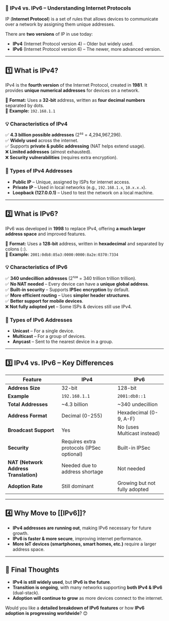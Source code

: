 ### **📌 IPv4 vs. IPv6 – Understanding Internet Protocols**

IP (**Internet Protocol**) is a set of rules that allows devices to communicate over a network by assigning them unique addresses.

There are **two versions** of IP in use today:

- **IPv4** (Internet Protocol version 4) – Older but widely used.
- **IPv6** (Internet Protocol version 6) – The newer, more advanced version.

---

## **1️⃣ What is IPv4?**

IPv4 is the **fourth version** of the Internet Protocol, created in **1981**. It provides **unique numerical addresses** for devices on a network.

🔹 **Format:** Uses a **32-bit** address, written as **four decimal numbers** separated by dots.  
🔹 **Example:** `192.168.1.1`

### **💡 Characteristics of IPv4**

✅ **4.3 billion possible addresses** (2³² = 4,294,967,296).  
✅ **Widely used** across the internet.  
✅ Supports **private & public addressing** (NAT helps extend usage).  
❌ **Limited addresses** (almost exhausted).  
❌ **Security vulnerabilities** (requires extra encryption).

### **📌 Types of IPv4 Addresses**

- **Public IP** – Unique, assigned by ISPs for internet access.
- **Private IP** – Used in local networks (e.g., `192.168.1.x`, `10.x.x.x`).
- **Loopback (127.0.0.1)** – Used to test the network on a local machine.

---

## **2️⃣ What is IPv6?**

IPv6 was developed in **1998** to replace IPv4, offering **a much larger address space** and improved features.

🔹 **Format:** Uses a **128-bit** address, written in **hexadecimal** and separated by colons (`:`).  
🔹 **Example:** `2001:0db8:85a3:0000:0000:8a2e:0370:7334`

### **💡 Characteristics of IPv6**

✅ **340 undecillion addresses** (2¹²⁸ = 340 trillion trillion trillion).  
✅ **No NAT needed** – Every device can have a **unique global address**.  
✅ **Built-in security** – Supports **IPSec encryption** by default.  
✅ **More efficient routing** – Uses **simpler header structures**.  
✅ **Better support for mobile devices**.  
❌ **Not fully adopted yet** – Some ISPs & devices still use IPv4.

### **📌 Types of IPv6 Addresses**

- **Unicast** – For a single device.
- **Multicast** – For a group of devices.
- **Anycast** – Sent to the nearest device in a group.

---

## **3️⃣ IPv4 vs. IPv6 – Key Differences**

|Feature|IPv4|IPv6|
|---|---|---|
|**Address Size**|32-bit|128-bit|
|**Example**|`192.168.1.1`|`2001:db8::1`|
|**Total Addresses**|~4.3 billion|~340 undecillion|
|**Address Format**|Decimal (0-255)|Hexadecimal (0-9, A-F)|
|**Broadcast Support**|Yes|No (uses Multicast instead)|
|**Security**|Requires extra protocols (IPSec optional)|Built-in IPSec|
|**NAT (Network Address Translation)**|Needed due to address shortage|Not needed|
|**Adoption Rate**|Still dominant|Growing but not fully adopted|

---

## **4️⃣ Why Move to [[IPv6]]?**

- **IPv4 addresses are running out**, making IPv6 necessary for future growth.
- **IPv6 is faster & more secure**, improving internet performance.
- **More IoT devices (smartphones, smart homes, etc.)** require a larger address space.

---

## **🚀 Final Thoughts**

- **IPv4 is still widely used**, but **IPv6 is the future**.
- **Transition is ongoing**, with many networks supporting **both IPv4 & IPv6** (dual-stack).
- **Adoption will continue to grow** as more devices connect to the internet.

Would you like a **detailed breakdown of IPv6 features** or how **IPv6 adoption is progressing worldwide**? 😊